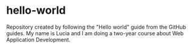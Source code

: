 # hello-world
Repository created by following the "Hello world" guide from the GitHub guides.
My name is Lucia and I am doing a two-year course about Web Application Development.  
